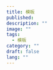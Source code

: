 ```yaml
---
title: 模板
published:
description: ""
image: ""
tags:
  - 模板
category: ""
draft: false
lang: ""
---
```

